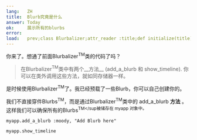 ```yaml
---
lang:   ZH
title:  Blurb究竟是什么
answer: Today
ok:     展示所有的blurbs
error:
load:   prev;class Blurbalizer;attr_reader :title;def initialize(title);@title=title;@blurbs=[];end;def add_a_blurb(mood, content);@blurbs << Blurb.new(mood, content);@blurbs.each {|t| t.time -= 73};end;def show_timeline;puts "Blurbalizer: #{@title} has #{@blurbs.count} Blurbs\n";@blurbs.sort_by { |t| t.time}.reverse.each { |t| puts "#{t.content.ljust(40)} #{t.time}"};end;end;myapp = Blurbalizer.new "The Big Blurb";myapp.add_a_blurb :sick,"Today Mount Hood Was Stolen!";myapp.add_a_blurb :confused,"I can not believe Mt. Hood was stolen!";myapp.add_a_blurb :dazed,"I am speechless!";myapp.add_a_blurb :mad,"It was stolen by a giraffe !!";myapp.add_a_blurb :sad,"I Left my Hoodie on the Mountain!";myapp.add_a_blurb :mad,"I am never going back to that mountain."
---
```


你来了。想通了前面Blurbalizer<sup>TM</sup>类的代码了吗？

> 在Blurbalizer<sup>TM</sup>类中有两个__方法__ (add\_a\_blurb 和 show\_timeline).
> 你可以在类外调用这些方法，就如同存储器一样。

是时候使用Blurbalizer<sup>TM</sup>了。我已经预载了一些Blurb，你可以自己创建你的。

我们不直接穿件Blurbs<sup>TM</sup>，而是通过Blurbalizer<sup>TM</sup>类中的
add\_a\_blurb __方法__ 。这样我们可以确保所有的Blurbs<sup>TM</sup被储存在
myapp 对象中。

    myapp.add_a_blurb :moody, "Add Blurb here"

    myapp.show_timeline
